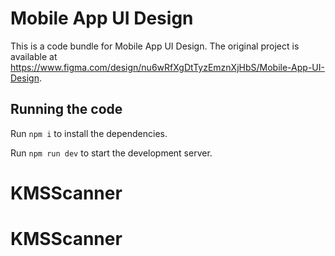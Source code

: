 
  # Mobile App UI Design

  This is a code bundle for Mobile App UI Design. The original project is available at https://www.figma.com/design/nu6wRfXgDtTyzEmznXjHbS/Mobile-App-UI-Design.

  ## Running the code

  Run `npm i` to install the dependencies.

  Run `npm run dev` to start the development server.
  # KMSScanner
# KMSScanner
